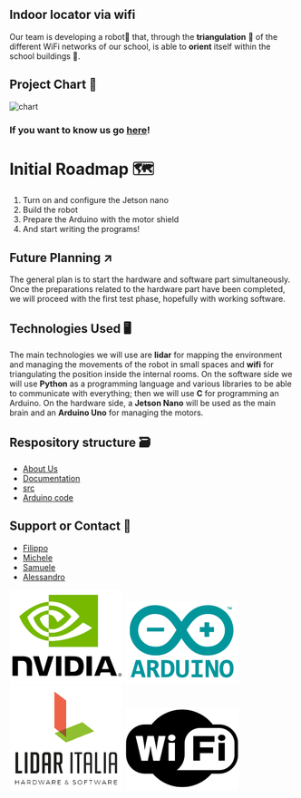 ## Indoor locator via wifi

Our team is developing a robot🤖 that, through the **triangulation** 📐 of the different WiFi networks of our school, is able to **orient** itself within the school buildings 🏫. 

## Project Chart 🚀

![chart](/docs/assets/images/Cassis_group_diagram.png)

### If you want to know us go [here](https://github.com/cassis-squad/about-us)!

# Initial Roadmap 🗺️

 1. Turn on and configure the Jetson nano
 2. Build the robot
 3. Prepare the Arduino with the motor shield
 4. And start writing the programs!

## Future Planning ↗️

The general plan is to start the hardware and software part simultaneously. 
Once the preparations related to the hardware part have been completed, we will proceed with the first test phase, hopefully with working software.

## Technologies Used 🖥️

The main technologies we will use are **lidar** for mapping the environment and managing the movements of the robot in small spaces and **wifi** for triangulating the position inside the internal rooms.
On the software side we will use **Python** as a programming language and various libraries to be able to communicate with everything; then we will use **C** for programming an Arduino.
On the hardware side, a **Jetson Nano** will be used as the main brain and an **Arduino Uno** for managing the motors. 

## Respository structure 🗃️
* [About Us](https://github.com/cassis-squad/about-us)
* [Documentation](https://github.com/cassis-squad/doc)
* [src](https://github.com/cassis-squad/src)
* [Arduino code](https://github.com/cassis-squad/arduino)


## Support or Contact 📱

 - [Filippo](mailto:filippo.ferrando@itiscuneo.eu)
 - [Michele](mailto:michele.alladio@itiscuneo.eu)
 - [Samuele](mailto:samuele.forneris@itiscuneo.eu)
 - [Alessandro](mailto:alessandro.seimandi@itiscuneo.eu)

![nvidia](/docs/assets/images/nvidia_final.png)
![arduino](/docs/assets/images/arduino_final.png)
![lidar](/docs/assets/images/lidar_final.png)
![wifi](/docs/assets/images/wifi_final.png)
